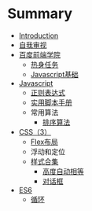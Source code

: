 # Summary

* [Introduction](README.md)
* [自我审视](自我审视.md)
* [百度前端学院](baidu/README.md)
  * [热身任务](baidu/热身.md)
  * [Javascript基础](baidu/javascript基础.md)
* [Javascript](javascript/README.md)
  * [正则表达式](javascript/正则.md)
  * [实用脚本手册](javascript/实用脚本手册.md)
  * 常用算法
    * [排序算法](javascript/常用算法/排序算法.md)
* [CSS（3）](css3.md)
  * [Flex布局](CSS/Flex布局.md)
  * 浮动和定位
  * [样式合集](CSS/样式合集/README.md)
    * [高度自动相等](CSS/样式合集/高度自动相等.md)
    * [对话框](CSS/样式合集/对话框样式.md)
* [ES6](ES6/README.md)
  * [循环](ES6/循环.md)

